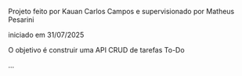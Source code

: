 Projeto feito por Kauan Carlos Campos e supervisionado por Matheus Pesarini

iniciado em 31/07/2025

O objetivo é construir uma API CRUD de tarefas To-Do

...
